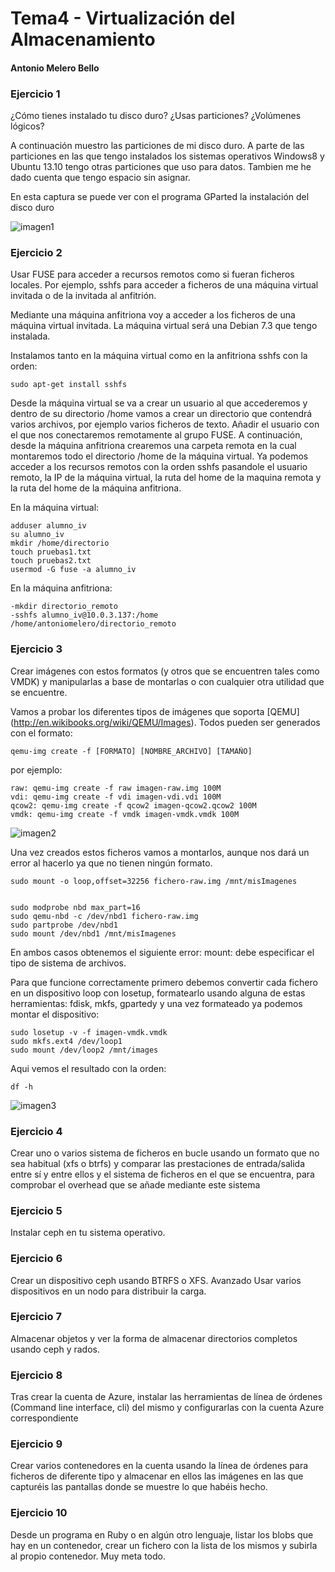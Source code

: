 Tema4 - Virtualización del Almacenamiento
=========================================
#### Antonio Melero Bello

### Ejercicio 1

¿Cómo tienes instalado tu disco duro? ¿Usas particiones? ¿Volúmenes lógicos?

A continuación muestro las particiones de mi disco duro. A parte de las particiones en las que tengo instalados los sistemas operativos Windows8 y Ubuntu 13.10 tengo otras particiones que uso para datos. Tambien me he dado cuenta que tengo espacio sin asignar.

En esta captura se puede ver con el programa GParted la instalación del disco duro

![imagen1](https://dl.dropbox.com/s/xj4qe5kzeu3vmpt/tema4_ej1.png)


### Ejercicio 2

Usar FUSE para acceder a recursos remotos como si fueran ficheros locales. Por ejemplo, sshfs para acceder a ficheros de una máquina virtual invitada o de la invitada al anfitrión.

Mediante una máquina anfitriona voy a acceder a los ficheros de una máquina virtual invitada. La máquina virtual será una Debian 7.3 que tengo instalada.

Instalamos tanto en la máquina virtual como en la anfitriona sshfs con la orden:

    sudo apt-get install sshfs

Desde la máquina virtual se va a crear un usuario al que accederemos y dentro de su directorio /home vamos a crear un directorio que contendrá varios archivos, por ejemplo varios ficheros de texto. Añadir el usuario con el que nos conectaremos remotamente al grupo FUSE. A continuación, desde la máquina anfitriona crearemos una carpeta remota en la cual montaremos todo el directorio /home de la máquina virtual. Ya podemos acceder a los recursos remotos con la orden sshfs pasandole el usuario remoto, la IP de la máquina virtual, la ruta del home de la maquina remota y la ruta del home de la máquina anfitriona.

En la máquina virtual:

    adduser alumno_iv
    su alumno_iv
    mkdir /home/directorio
    touch pruebas1.txt
    touch pruebas2.txt
    usermod -G fuse -a alumno_iv

En la máquina anfitriona:

    -mkdir directorio_remoto
    -sshfs alumno_iv@10.0.3.137:/home /home/antoniomelero/directorio_remoto


### Ejercicio 3

Crear imágenes con estos formatos (y otros que se encuentren tales como VMDK) y manipularlas a base de montarlas o con cualquier otra utilidad que se encuentre.

Vamos a probar los diferentes tipos de imágenes que soporta [QEMU] (http://en.wikibooks.org/wiki/QEMU/Images).
Todos pueden ser generados con el formato:

    qemu-img create -f [FORMATO] [NOMBRE_ARCHIVO] [TAMAÑO]

por ejemplo:

    raw: qemu-img create -f raw imagen-raw.img 100M
    vdi: qemu-img create -f vdi imagen-vdi.vdi 100M
    qcow2: qemu-img create -f qcow2 imagen-qcow2.qcow2 100M
    vmdk: qemu-img create -f vmdk imagen-vmdk.vmdk 100M
    
![imagen2](https://dl.dropbox.com/s/p1568eq0rcs05qd/ej3_1.png)

Una vez creados estos ficheros vamos a montarlos, aunque nos dará un error al hacerlo ya que no tienen ningún formato.

    sudo mount -o loop,offset=32256 fichero-raw.img /mnt/misImagenes


    sudo modprobe nbd max_part=16
    sudo qemu-nbd -c /dev/nbd1 fichero-raw.img 
    sudo partprobe /dev/nbd1
    sudo mount /dev/nbd1 /mnt/misImagenes

En ambos casos obtenemos el siguiente error: mount: debe especificar el tipo de sistema de archivos.

Para que funcione correctamente primero debemos convertir cada fichero en un dispositivo loop con losetup, formatearlo usando alguna de estas herramientas: fdisk, mkfs, gpartedy y una vez formateado ya podemos montar el dispositivo:

    sudo losetup -v -f imagen-vmdk.vmdk
    sudo mkfs.ext4 /dev/loop1
    sudo mount /dev/loop2 /mnt/images
    
Aqui vemos el resultado con la orden: 

    df -h 
    
![imagen3](https://dl.dropbox.com/s/q9eaa856hc3jqzv/ej3_2.png)


### Ejercicio 4

Crear uno o varios sistema de ficheros en bucle usando un formato que no sea habitual (xfs o btrfs) y comparar las prestaciones de entrada/salida entre sí y entre ellos y el sistema de ficheros en el que se encuentra, para comprobar el overhead que se añade mediante este sistema

### Ejercicio 5

Instalar ceph en tu sistema operativo.

### Ejercicio 6

Crear un dispositivo ceph usando BTRFS o XFS. Avanzado Usar varios dispositivos en un nodo para distribuir la carga.

### Ejercicio 7

Almacenar objetos y ver la forma de almacenar directorios completos usando ceph y rados.

### Ejercicio 8

Tras crear la cuenta de Azure, instalar las herramientas de línea de órdenes (Command line interface, cli) del mismo y configurarlas con la cuenta Azure correspondiente

### Ejercicio 9

Crear varios contenedores en la cuenta usando la línea de órdenes para ficheros de diferente tipo y almacenar en ellos las imágenes en las que capturéis las pantallas donde se muestre lo que habéis hecho.

### Ejercicio 10

Desde un programa en Ruby o en algún otro lenguaje, listar los blobs que hay en un contenedor, crear un fichero con la lista de los mismos y subirla al propio contenedor. Muy meta todo.
